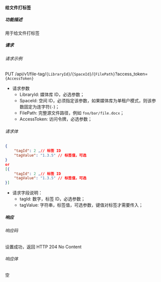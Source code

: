 #### 给文件打标签

##### 功能描述

用于给文件打标签

##### 请求

###### 请求示例  

PUT /api/v1/file-tag/`{LibraryId}`/`{SpaceId}`/`{FilePath}`?access_token=`{AccessToken}`

- 请求参数
    - LibraryId: 媒体库 ID，必选参数；
    - SpaceId: 空间 ID，必须指定该参数，如果媒体库为单租户模式，则该参数固定为连字符(`-`)；
    - FilePath: 完整源文件路径，例如 `foo/bar/file.docx`；
    - AccessToken: 访问令牌，必选参数；

###### 请求体

```json
{
    "tagId": 2 ,// 标签 ID
    "tagValue": "1.3.5" // 标签值，可选
}
or
[{
    "tagId": 2 ,// 标签 ID
    "tagValue": "1.3.5" // 标签值，可选
}]
```
- 请求字段说明：
    - tagId: 数字，标签 ID，必选参数；
    - tagValue: 字符串，标签值，可选参数，键值对标签才需要传入；

##### 响应

###### 响应码

设置成功，返回 HTTP 204 No Content

###### 响应体

空
